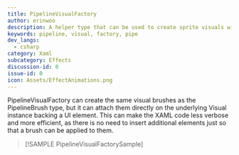 ```yaml
---
title: PipelineVisualFactory
author: erinwoo  
description: A helper type that can be used to create sprite visuals with custom Win2D/Composition effects chains and attach them to UI elements. 
keywords: pipeline, visual, factory, pipe
dev_langs:
  - csharp
category: Xaml
subcategory: Effects
discussion-id: 0
issue-id: 0
icon: Assets/EffectAnimations.png
---
```


PipelineVisualFactory can create the same visual brushes as the PipelineBrush type, but it can attach them directly on the underlying Visual instance backing a UI element. This can make the XAML code less verbose and more efficient, as there is no need to insert additional elements just so that a brush can be applied to them.

> [!SAMPLE PipelineVisualFactorySample]

